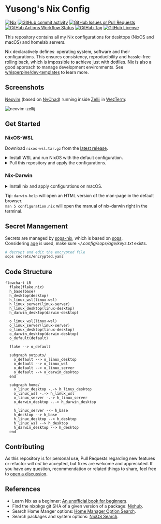 # Yusong's Nix Config

[![Nix](https://img.shields.io/badge/Nix-5277C3?logo=nixos&logoColor=white)](https://github.com/NixOS)
[![GitHub commit activity](https://img.shields.io/github/commit-activity/m/whisperpine/nix-config)](https://github.com/whisperpine/nix-config/commits/main/)
[![GitHub Issues or Pull Requests](https://img.shields.io/github/issues-pr-closed/whisperpine/nix-config)](https://github.com/whisperpine/nix-config/pulls)
[![GitHub Actions Workflow Status](https://img.shields.io/github/actions/workflow/status/whisperpine/nix-config/checks.yml?label=checks)](https://github.com/whisperpine/nix-config/actions/workflows/checks.yml)
[![GitHub Tag](https://img.shields.io/github/v/tag/whisperpine/nix-config)](https://github.com/whisperpine/nix-config/tags)
[![GitHub License](https://img.shields.io/github/license/whisperpine/nix-config)](https://github.com/whisperpine/nix-config/blob/main/LICENSE)

This repository contains all my Nix configurations for desktops (NixOS and
macOS) and homelab servers.

Nix declaratively defines: operating system, software and their configurations.
This ensures consistency, reproducibility and hassle-free rolling back, which is
impossible to achieve just with dotfiles. Nix is also a good approach to manage
development environments.
See [whisperpine/dev-templates](https://github.com/whisperpine/dev-templates) to
learn more.

## Screenshots

[Neovim](https://github.com/neovim/neovim)
(based on [NvChad](https://github.com/NvChad/NvChad))
running inside [Zellij](https://github.com/zellij-org/zellij)
in [WezTerm](https://github.com/wezterm/wezterm):

![neovim-zellij](./assets/neovim-zellij.webp)

## Get Started

### NixOS-WSL

Download `nixos-wsl.tar.gz` from the [latest release](https://github.com/nix-community/NixOS-WSL/releases).

<details><summary>Install WSL and run NixOS with the default configuration.</summary>

```sh
# make sure wsl feature is enabled
wsl --install --no-distribution

# import the tarball into WSL
wsl --import DISTRO INSTALL_LOCATION FILENAME
# for example run the following command
wsl --import NixOS ~/NixOS/ path/to/nixos-wsl.tar.gz

# now you can run NixOS
wsl -d NixOS

# follow this instruction to change username:
# https://nix-community.github.io/NixOS-WSL/how-to/change-username.html
```

</details>

<details><summary>Pull this repository and apply the configurations.</summary>

```sh
# generate ssh key pairs
ssh-keygen -t rsa -b 2048
# add pub key to github user settings...

# enter a shell environment with git command included
nix shell --extra-experimental-features "nix-command flakes" nixpkgs#git
# clone this repo under user home directory
cd ~ && git clone git@github.com:whisperpine/nix-config.git
# back up the original /etc/nixos
sudo mv /etc/nixos /etc/nixos.bak
# create a symlink to /etc/nixos
sudo ln -s ~/nix-config /etc/nixos
# create .env file from template
cd ~/nix-config && cp example.env .env
# edit .env (follow the comment inside)
vim .env
# tada
sudo nixos-rebuild switch
```

</details>

### Nix-Darwin

<details><summary>Install nix and apply configurations on macOS.</summary>

```sh
# install nix
curl -L https://nixos.org/nix/install | sh
# generate ssh key pairs, add pub key to github user settings...

# clone this repo under user home directory
cd ~ && git clone git@github.com:whisperpine/nix-config.git

# create .env file from template
cd ~/.config/nix-config && cp example.env .env
# edit .env (follow the comment inside)
vim .env

# tada
nix --extra-experimental-features "nix-command flakes" \
  run nix-darwin -- switch --flake ~/.config/nix-config

# now darwin-rebuild is available
darwin-rebuild switch --flake ~/nix-config
```

</details>

Tip: `darwin-help` will open an HTML version of the man-page in the default browser.\
`man 5 configuration.nix` will open the manual of nix-darwin right in the terminal.

## Secret Management

Secrets are managed by [sops-nix](https://github.com/Mic92/sops-nix),
which is based on [sops](https://github.com/getsops/sops).\
Considering [age](https://github.com/FiloSottile/age) is used,
make sure *~/.config/sops/age/keys.txt* exists.

```sh
# decrypt and edit the encrypted file
sops secrets/encrypted.yaml
```

## Code Structure

```mermaid
flowchart LR
  flake(flake.nix)
  h_base(base)
  h_desktop(desktop)
  h_linux_wsl(linux-wsl)
  h_linux_server(linux-server)
  h_linux_desktop(linux-desktop)
  h_darwin_desktop(darwin-desktop)

  o_linux_wsl(linux-wsl)
  o_linux_server(linux-server)
  o_linux_desktop(linux-desktop)
  o_darwin_desktop(darwin-desktop)
  o_default(default)

  flake --> o_default

  subgraph outputs/
    o_default --> o_linux_desktop
    o_default --> o_linux_wsl
    o_default --> o_linux_server
    o_default --> o_darwin_desktop
  end

  subgraph home/
    o_linux_desktop -.-> h_linux_desktop
    o_linux_wsl -.-> h_linux_wsl
    o_linux_server -.-> h_linux_server
    o_darwin_desktop -.-> h_darwin_desktop

    h_linux_server --> h_base
    h_desktop --> h_base
    h_linux_desktop --> h_desktop
    h_linux_wsl --> h_desktop
    h_darwin_desktop --> h_desktop
  end
```

## Contributing

As this repository is for personal use, Pull Requests regarding new features or
refactor will *not* be accepted, but fixes are welcome and appreciated.
If you have any question, recommendation or related things to share,
feel free to [open a discussion](https://github.com/whisperpine/nix-config/discussions).

## References

- Learn Nix as a beginner: [An unofficial book for beginners](https://nixos-and-flakes.thiscute.world/).
- Find the nixpkgs git SHA of a given version of a package: [Nixhub](https://www.nixhub.io/).
- Search Home Manger options: [Home Manager Option Search](https://home-manager-options.extranix.com/).
- Search packages and system options: [NixOS Search](https://search.nixos.org/packages).
